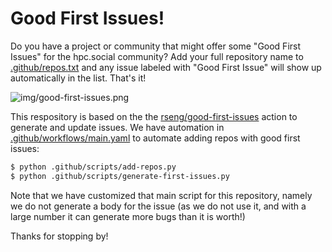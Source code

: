 # Good First Issues!

Do you have a project or community that might offer some "Good First Issues"
for the hpc.social community? Add your full repository name to [.github/repos.txt](.github/repos.txt)
and any issue labeled with "Good First Issue" will show up automatically in the list.
That's it!

![img/good-first-issues.png](img/good-first-issues.png)

This respository is based on the the [rseng/good-first-issues](https://github.com/rseng/good-first-issues)
action to generate and update issues. We have automation in [.github/workflows/main.yaml](.github/workflows/main.yaml)
to automate adding repos with good first issues:

```bash
$ python .github/scripts/add-repos.py
$ python .github/scripts/generate-first-issues.py
```

Note that we have customized that main script for this repository, namely we do
not generate a body for the issue (as we do not use it, and with a large number
it can generate more bugs than it is worth!)

Thanks for stopping by!
